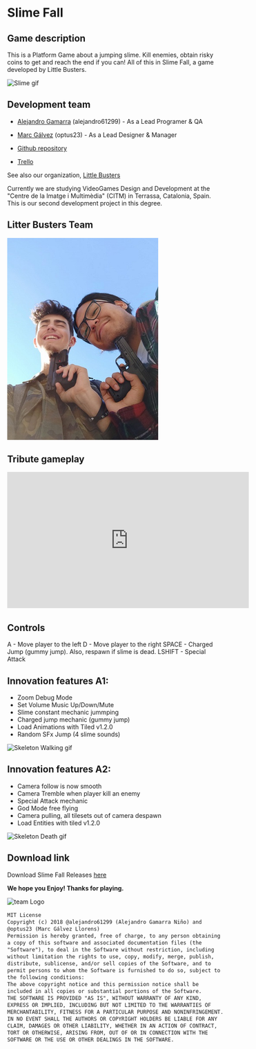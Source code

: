 # Slime Fall

## Game description
This is a Platform Game about a jumping slime. Kill enemies, obtain risky coins to get and reach the end if you can! All of this in Slime Fall, a game developed by Little Busters.

![Slime gif](https://media.giphy.com/media/vFKqnCdLPNOKc/giphy.gif)


## Development team
* [Alejandro Gamarra](https://github.com/alejandro61299) 
 (alejandro61299) - As a Lead Programer & QA
 
* [Marc Gálvez]( https://github.com/optus23) (optus23) - As a Lead Designer & Manager

* [Github repository]( https://github.com/LITTLE-BUSTERS-STUDIO/FallSlime)
* [Trello]( https://trello.com/b/ZRKRIdPU/little-busters)

See also our organization, [Little Busters](https://github.com/LITTLE-BUSTERS-STUDIO)

Currently we are studying VideoGames Design and Development at the "Centre de la Imatge i Multimèdia" (CITM) in Terrassa, Catalonia, Spain. This is our second development project in this degree.

## Litter Busters Team
![team photo](Japan2018.jpeg)


## Tribute gameplay

<iframe width="560" height="315" src="https://www.youtube.com/embed/5DJ6QL3aveo" frameborder="0" allow="autoplay; encrypted-media" allowfullscreen></iframe>

## Controls
A - Move player to the left
D - Move player to the right
SPACE - Charged Jump (gummy jump). Also, respawn if slime is dead.
LSHIFT - Special Attack


## Innovation features A1:

* Zoom Debug Mode
* Set Volume Music Up/Down/Mute
* Slime constant mechanic jummping
* Charged jump mechanic (gummy jump)
* Load Animations with Tiled v1.2.0
* Random SFx Jump (4 slime sounds)

![Skeleton Walking gif](https://github.com/LITTLE-BUSTERS-STUDIO/SlimeFall/blob/master/docs/Skeleton%20Walk.gif)

## Innovation features A2:

* Camera follow is now smooth
* Camera Tremble when player kill an enemy
* Special Attack mechanic
* God Mode free flying
* Camera pulling, all tilesets out of camera despawn
* Load Entities with tiled v1.2.0

![Skeleton Death gif](https://github.com/LITTLE-BUSTERS-STUDIO/SlimeFall/blob/master/docs/Skeleton%20Dead.gif)

## Download link

Download Slime Fall Releases [here](https://github.com/LITTLE-BUSTERS-STUDIO/SlimeFall/releases)


**We hope you Enjoy! Thanks for playing.**

![team Logo](https://github.com/LITTLE-BUSTERS-STUDIO/SlimeFall/blob/master/docs/Slime%20Fall%20Logo.jpeg)


~~~~~~~~~~~~~~~
MIT License
Copyright (c) 2018 @alejandro61299 (Alejandro Gamarra Niño) and @optus23 (Marc Gálvez Llorens)
Permission is hereby granted, free of charge, to any person obtaining a copy of this software and associated documentation files (the "Software"), to deal in the Software without restriction, including without limitation the rights to use, copy, modify, merge, publish, distribute, sublicense, and/or sell copies of the Software, and to permit persons to whom the Software is furnished to do so, subject to the following conditions:
The above copyright notice and this permission notice shall be included in all copies or substantial portions of the Software.
THE SOFTWARE IS PROVIDED "AS IS", WITHOUT WARRANTY OF ANY KIND, EXPRESS OR IMPLIED, INCLUDING BUT NOT LIMITED TO THE WARRANTIES OF MERCHANTABILITY, FITNESS FOR A PARTICULAR PURPOSE AND NONINFRINGEMENT. IN NO EVENT SHALL THE AUTHORS OR COPYRIGHT HOLDERS BE LIABLE FOR ANY CLAIM, DAMAGES OR OTHER LIABILITY, WHETHER IN AN ACTION OF CONTRACT, TORT OR OTHERWISE, ARISING FROM, OUT OF OR IN CONNECTION WITH THE SOFTWARE OR THE USE OR OTHER DEALINGS IN THE SOFTWARE.
~~~~~~~~~~~~~~~


